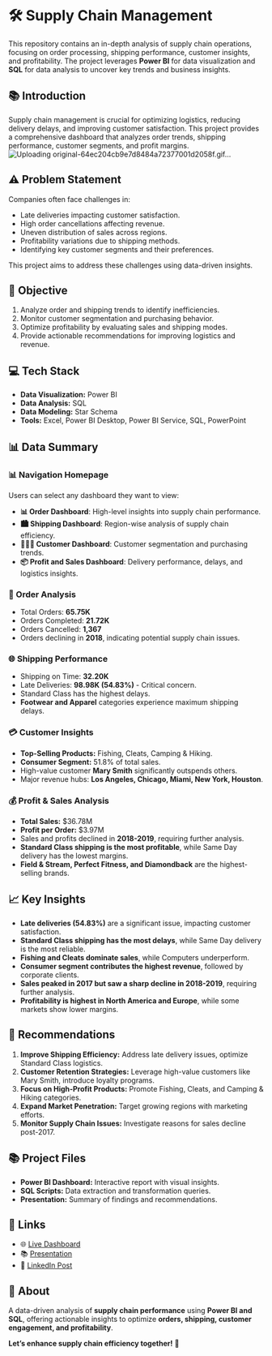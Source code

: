 # 🛠️ Supply Chain Management

This repository contains an in-depth analysis of supply chain operations, focusing on order processing, shipping performance, customer insights, and profitability. The project leverages **Power BI** for data visualization and **SQL** for data analysis to uncover key trends and business insights.

## 📚 Introduction
Supply chain management is crucial for optimizing logistics, reducing delivery delays, and improving customer satisfaction. This project provides a comprehensive dashboard that analyzes order trends, shipping performance, customer segments, and profit margins.
![Uploading original-64ec204cb9e7d8484a72377001d2058f.gif…]()


## ⚠️ Problem Statement
Companies often face challenges in:
- Late deliveries impacting customer satisfaction.
- High order cancellations affecting revenue.
- Uneven distribution of sales across regions.
- Profitability variations due to shipping methods.
- Identifying key customer segments and their preferences.

This project aims to address these challenges using data-driven insights.

## 🎯 Objective
1. Analyze order and shipping trends to identify inefficiencies.
2. Monitor customer segmentation and purchasing behavior.
3. Optimize profitability by evaluating sales and shipping modes.
4. Provide actionable recommendations for improving logistics and revenue.

## 💻 Tech Stack
- **Data Visualization:** Power BI
- **Data Analysis:** SQL
- **Data Modeling:** Star Schema
- **Tools:** Excel, Power BI Desktop, Power BI Service, SQL, PowerPoint

## 📊 Data Summary
### 📊 Navigation Homepage

Users can select any dashboard they want to view:

- **📊 Order Dashboard**: High-level insights into supply chain performance.
- **🏙️ Shipping Dashboard**: Region-wise analysis of supply chain efficiency.
- **👨‍👩‍👧 Customer Dashboard**: Customer segmentation and purchasing trends.
- **📦 Profit and Sales Dashboard**: Delivery performance, delays, and logistics insights.
### 💼 Order Analysis
- Total Orders: **65.75K**
- Orders Completed: **21.72K**
- Orders Cancelled: **1,367**
- Orders declining in **2018**, indicating potential supply chain issues.

### 🌐 Shipping Performance
- Shipping on Time: **32.20K**
- Late Deliveries: **98.98K (54.83%)** - Critical concern.
- Standard Class has the highest delays.
- **Footwear and Apparel** categories experience maximum shipping delays.

### 💳 Customer Insights
- **Top-Selling Products:** Fishing, Cleats, Camping & Hiking.
- **Consumer Segment:** 51.8% of total sales.
- High-value customer **Mary Smith** significantly outspends others.
- Major revenue hubs: **Los Angeles, Chicago, Miami, New York, Houston**.

### 💰 Profit & Sales Analysis
- **Total Sales:** $36.78M
- **Profit per Order:** $3.97M
- Sales and profits declined in **2018-2019**, requiring further analysis.
- **Standard Class shipping is the most profitable**, while Same Day delivery has the lowest margins.
- **Field & Stream, Perfect Fitness, and Diamondback** are the highest-selling brands.

## 📈 Key Insights
- **Late deliveries (54.83%)** are a significant issue, impacting customer satisfaction.
- **Standard Class shipping has the most delays**, while Same Day delivery is the most reliable.
- **Fishing and Cleats dominate sales**, while Computers underperform.
- **Consumer segment contributes the highest revenue**, followed by corporate clients.
- **Sales peaked in 2017 but saw a sharp decline in 2018-2019**, requiring further analysis.
- **Profitability is highest in North America and Europe**, while some markets show lower margins.

## 📝 Recommendations
1. **Improve Shipping Efficiency:** Address late delivery issues, optimize Standard Class logistics.
2. **Customer Retention Strategies:** Leverage high-value customers like Mary Smith, introduce loyalty programs.
3. **Focus on High-Profit Products:** Promote Fishing, Cleats, and Camping & Hiking categories.
4. **Expand Market Penetration:** Target growing regions with marketing efforts.
5. **Monitor Supply Chain Issues:** Investigate reasons for sales decline post-2017.

## 📚 Project Files
- **Power BI Dashboard:** Interactive report with visual insights.
- **SQL Scripts:** Data extraction and transformation queries.
- **Presentation:** Summary of findings and recommendations.

## 📂 Links
- 🌐 [Live Dashboard](#)
- 📚 [Presentation](#)
- 🌟 [LinkedIn Post](#)

## 🌟 About
A data-driven analysis of **supply chain performance** using **Power BI and SQL**, offering actionable insights to optimize **orders, shipping, customer engagement, and profitability**.

**Let’s enhance supply chain efficiency together!** 🚀


